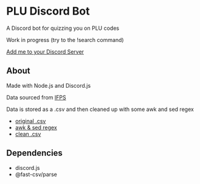 # PLU Discord Bot

A Discord bot for quizzing you on PLU codes

Work in progress (try to the !search command)

[Add me to your Discord Server](https://discord.com/api/oauth2/authorize?client_id=829242939771191306&permissions=0&scope=bot "Bot Invite")

## About

Made with Node.js and Discord.js

Data sourced from [IFPS](https://www.ifpsglobal.com/PLU-Codes/PLU-codes-Search "IFPS")

Data is stored as a .csv and then cleaned up with some awk and sed regex

- [original .csv](https://github.com/emerconghaile/plu-discord-bot/blob/main/Commodities_20210406090430.csv)
- [awk & sed regex](https://github.com/emerconghaile/plu-discord-bot/blob/main/csvREGEX.sh)
- [clean .csv](https://github.com/emerconghaile/plu-discord-bot/blob/main/allPLUcodes.csv)


## Dependencies
- discord.js
- @fast-csv/parse
